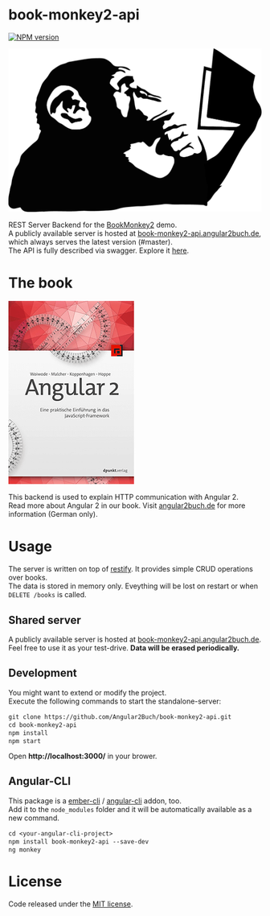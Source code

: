 # book-monkey2-api
[![NPM version][npm-image]][npm-url]

![Monkey](public/images/monkey-thinking.png)

REST Server Backend for the [BookMonkey2](https://github.com/Angular2Buch/book-monkey2) demo.  
A publicly available server is hosted at [book-monkey2-api.angular2buch.de](http://book-monkey2-api.angular2buch.de/), which always serves the latest version (#master).  
The API is fully described via swagger. Explore it [here](http://book-monkey2-api.angular2buch.de/swagger-ui/#/book).

# The book

[![Book](public/images/book-thumbnail.png)](https://angular2buch.de/)

This backend is used to explain HTTP communication with Angular 2.  
Read more about Angular 2 in our book. Visit [angular2buch.de](https://angular2buch.de/) for more information (German only).

# Usage

The server is written on top of [restify](http://restify.com/). It provides simple CRUD operations over books.  
The data is stored in memory only. Eveything will be lost on restart or when `DELETE /books` is called.

## Shared server

A publicly available server is hosted at [book-monkey2-api.angular2buch.de](http://book-monkey2-api.angular2buch.de/).  
Feel free to use it as your test-drive. __Data will be erased periodically.__

## Development

You might want to extend or modify the project.  
Execute the following commands to start the standalone-server:

```
git clone https://github.com/Angular2Buch/book-monkey2-api.git
cd book-monkey2-api
npm install
npm start
```

Open __http://localhost:3000/__ in your brower.

## Angular-CLI

This package is a [ember-cli](http://ember-cli.com/) / [angular-cli](https://github.com/angular/angular-cli) addon, too.  
Add it to the `node_modules` folder and it will be automatically available as a new command.

```
cd <your-angular-cli-project>
npm install book-monkey2-api --save-dev
ng monkey
```

<!--![ng serve](public/images/ng-serve.png)-->


# License
Code released under the [MIT license](https://opensource.org/licenses/MIT).

[npm-url]: https://npmjs.org/package/book-monkey2-api
[npm-image]: https://badge.fury.io/js/book-monkey2-api.svg